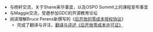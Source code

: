 - 与杨轩交流，关于Shane来华事宜，以及OSPO Summit上的课程宣布事宜
- 与Maggie交流，受邀参加GDC的开源教育论坛
- 阅读理解Bruce Perens新撰写的《[后开放的零成本授权协议](https://perens.com/static/DEVELOPMENT_LICENSE.txt)》
	- 完成了翻译与评注，[翻译与评述《后开放零成本许可证》](https://zhuangbiaowei.github.io/2024/03/12/post-open-zero-cost-license.html)